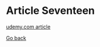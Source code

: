# Article Seventeen

[udemy.com article](https://www.udemy.com/course/how-to-create-a-nft/)

[Go back](/index.html)

